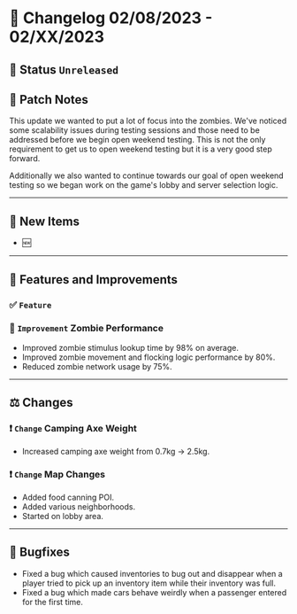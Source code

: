 # :bookmark_tabs:  Changelog 02/08/2023 - 02/XX/2023

## :red_circle: Status `Unreleased`
<!-- ## :green_circle: Status `Released` -->

## :speech_balloon: Patch Notes
This update we wanted to put a lot of focus into the zombies. We've noticed some scalability issues during testing sessions and those need to be addressed before we begin open weekend testing. This is not the only requirement to get us to open weekend testing but it is a very good step forward.

Additionally we also wanted to continue towards our goal of open weekend testing so we began work on the game's lobby and server selection logic.
________

## :star2: New Items
- :new: 
________

## :loudspeaker: Features and Improvements

### :white_check_mark: `Feature` 

### :arrow_up_small: `Improvement` Zombie Performance
- Improved zombie stimulus lookup time by 98% on average.
- Improved zombie movement and flocking logic performance by 80%.
- Reduced zombie network usage by 75%.
________

## :balance_scale: Changes

### :exclamation: `Change` Camping Axe Weight
- Increased camping axe weight from 0.7kg -> 2.5kg.

### :exclamation: `Change` Map Changes
- Added food canning POI.
- Added various neighborhoods.
- Started on lobby area.

________

## :bug: Bugfixes
- Fixed a bug which caused inventories to bug out and disappear when a player tried to pick up an inventory item while their inventory was full. 
- Fixed a bug which made cars behave weirdly when a passenger entered for the first time.
